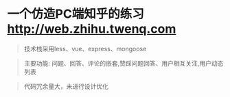 # 一个仿造PC端知乎的练习 http://web.zhihu.twenq.com

> 技术栈采用less、vue、express、mongoose

> 主要功能: 问题、回答、评论的嵌套,赞踩问题回答、用户相互关注,用户动态列表 

> 代码冗余量大，未进行设计优化
